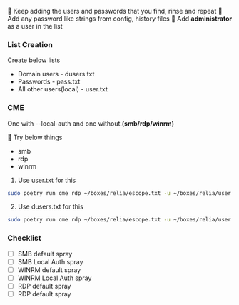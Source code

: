
🔴 Keep adding the users and passwords that you find, rinse and repeat
🔴 Add any password like strings from config, history files
🔴 Add **administrator** as a user in the list
### List Creation

Create below lists
- Domain users - dusers.txt
- Passwords - pass.txt
- All other users(local) - user.txt

### CME

One with --local-auth and one without.**(smb/rdp/winrm)**

🔴 Try below things 
- smb
- rdp
- winrm

1. Use user.txt for this
```bash
sudo poetry run cme rdp ~/boxes/relia/escope.txt -u ~/boxes/relia/user.txt -p ~/boxes/relia/pass.txt --continue-on-success --local-auth
```
2. Use dusers.txt for this
```bash
sudo poetry run cme rdp ~/boxes/relia/escope.txt -u ~/boxes/relia/user.txt -p ~/boxes/relia/pass.txt --continue-on-success 
```

### Checklist

- [ ] SMB default spray
- [ ] SMB Local Auth spray
- [ ] WINRM default spray
- [ ] WINRM Local Auth spray
- [ ] RDP default spray
- [ ] RDP default spray